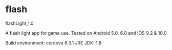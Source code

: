 # flash
flashLight_1.0

A flash light app for game use. Tested on Android 5.0, 6.0 and IOS 9.2 & 10.0 

Build environment: 
cordova 6.3.1
JRE JDK: 1.8 


